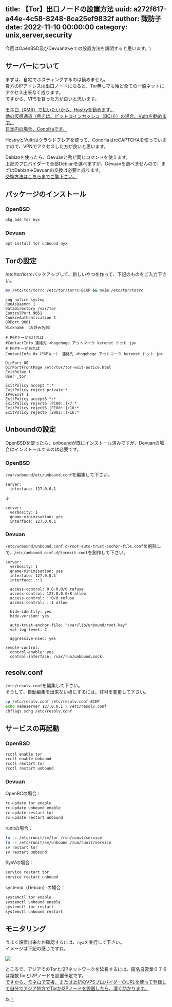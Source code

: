 title: 【Tor】出口ノードの設置方法
uuid: a272f617-a44e-4c58-8248-8ca25ef9832f
author: 諏訪子
date: 2022-11-10 00:00:00
category: unix,server,security
----
今回はOpenBSD及びDevuanのみでの設置方法を説明すると思います。\

## サーバーについて

まずは、自宅でホスティングするのは勧めません。\
貴方のIPアドレスは出口ノードになると、Tor無しでも殆ど全ての一般ネットにアクセス出来なく成ります。\
ですから、VPSを買った方が良いと思います。

[モネロ（XMR）で払いたいから、Hostryを勧めます。](https://hostry.com/?ref=H6D3S9A5)\
[他の仮想通貨（例えば、ビットコインカッシュ（BCH））の場合、Vultrを勧めます。](https://www.vultr.com/?ref=9060114)\
[日本円の場合、ConoHaです。](https://www.conoha.jp/referral/?token=Jagdwdh2uUPVnw62cL.e7diizT5YPzYy0yNQ1riFIutuuqB5YzY-70Y)

HostryとVultrはクラウドフレアを使って、ConoHaはreCAPTCHAを使っていますので、VPNでアクセスした方が良いと思います。

Debianを使ったら、Devuanと殆ど同じコマンドを使えます。\
上記のプロバイダーで全部Debianを選べますが、Devuanを選べませんので、まずはDebian→Devuanの交換は必要と成ります。\
[交換方法はこちらまでご覧下さい。](/blog/debian-to-devuan-koukan.xhtml)

## パッケージのインストール

### OpenBSD

```sh
pkg_add tor nyx
```

### Devuan

```sh
apt install tor unbound nyx
```

## Torの設定

/etc/tor/torrcバックアップして、新しいやつを作って、下記のものをご入力下さい。

```sh
mv /etc/tor/torrc /etc/tor/torrc-BCKP && nvim /etc/tor/torrc
```

```
Log notice syslog
RunAsDaemon 1
DataDirectory /var/tor
ControlPort 9051
CookieAuthentication 1
ORPort 9001
Nickname （お好み名前）

# PGPキーがなければ
#ContactInfo 連絡先 <hogehoge アットマーク keronet ドット jp>
# PGPキーがあれば
ContactInfo 0x（PGPキー） 連絡先 <hogehoge アットマーク keronet ドット jp>

DirPort 80
DirPortFrontPage /etc/tor/tor-exit-notice.html
ExitRelay 1
User _tor

ExitPolicy accept *:*
ExitPolicy reject private:*
IPv6Exit 1
ExitPolicy accept6 *:*
ExitPolicy reject6 [FC00::]/7:*
ExitPolicy reject6 [FE80::]/10:*
ExitPolicy reject6 [2002::]/16:*
```

## Unboundの設定

OpenBSDを使ったら、unboundが既にインストール済みですが、Devuanの場合はインストールするのは必要です。

### OpenBSD

`/var/unbound/etc/unbound.conf`を編集して下さい。

```
server:
  interface: 127.0.0.1
```

↓

```
server:
  verbosity: 1
  qname-minimisation: yes
  interface: 127.0.0.1
```

### Devuan

`/etc/unbound/unbound.conf.d/root-auto-trust-anchor-file.conf`を削除して、`/etc/unbound.conf.d/torexit.conf`を創作して下さい。

```
server:
  verbosity: 1
  qname-minimisation: yes
  interface: 127.0.0.1
  interface: ::1

  access-control: 0.0.0.0/0 refuse
  access-control: 127.0.0.0/8 allow
  access-control: ::0/0 refuse
  access-control: ::1 allow

  hide-identity: yes
  hide-version: yes

  auto-trust-anchor-file: "/var/lib/unbound/root.key"
  val-log-level: 2

  aggressive-nsec: yes

remote-control:
  control-enable: yes
  control-interface: /var/run/unbound.sock
```

## resolv.conf

`/etc/resolv.conf`を編集して下さい。\
そうして、自動編集を出来ない様にするには、許可を変更して下さい。

```sh
cp /etc/resolv.conf /etc/resolv.conf-BCKP
echo nameserver 127.0.0.1 > /etc/resolv.conf
chflags schg /etc/resolv.conf
```

## サービスの再起動

### OpenBSD

```sh
rcctl enable tor
rcctl enable unbound
rcctl restart tor
rcctl restart unbound
```

### Devuan

OpenRCの場合：

```sh
rc-update tor enable
rc-update unbound enable
rc-update restart tor
rc-update restart unbound
```

runitの場合：

```sh
ln -s /etc/runit/sv/tor /run/runit/service
ln -s /etc/runit/sv/unbound /run/runit/service
sv restart tor
sv restart unbound
```

SysVの場合：

```sh
service restart tor
service restart unbound
```

systemd（Debian）の場合：

```sh
systemctl tor enable
systemctl unbound enable
systemctl tor restart
systemctl unbound restart
```

## モニタリング

うまく設置出来たか確認するには、`nyx`を実行して下さい。\
イメージは下記の感じですね。

![](https://ass.technicalsuwako.moe/Screenshot_20221110_143307.png)

ところで、アジアでのTorとI2Pネットワークを延長するには、匿名自営業０７６は複数TorとI2Pノードを設置予定です。\
[ですから、モネロで支援、または上記のVPSプロバイダーのURLを使って登録して自分でアジア地方でTorかI2Pノードを設置したら、凄く助かります。](/monero.xhtml)

以上
